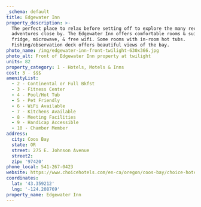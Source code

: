 ```yaml
---
_schema: default
title: Edgewater Inn
property_description: >-
  The perfect place to relax before setting off to explore the many recreational
  adventures close by. The Edgewater Inn offers comfortable rooms & suites with
  fridge, microwave, & free wifi. Some rooms with in-room hot tubs.
  Fishing/observation deck offers beautiful views of the bay. 
photo_name: /img/edgewater-inn-front-twilight-630x366.jpg
photo_alt: Front of Edgewater Inn property at twilight
units: 82
property_category: 1 - Hotels, Motels & Inns
cost: 3 - $$$
amenityList:
  - 2 - Continental or Full Bkfst
  - 3 - Fitness Center
  - 4 - Pool/Hot Tub
  - 5 - Pet Friendly
  - 6 - WiFi Available
  - 7 - Kitchens Available
  - 8 - Meeting Facilities
  - 9 - Handicap Accessible
  - 10 - Chamber Member
address:
  city: Coos Bay
  state: OR
  street: 275 E. Johnson Avenue
  street2:
  zip: '97420'
phone_local: 541-267-0423
website: https://www.choicehotels.com/en-ca/oregon/coos-bay/choice-hotels/or339
coordinates:
  lat: '43.359212'
  lng: '-124.208769'
property_name: Edgewater Inn
---
```

